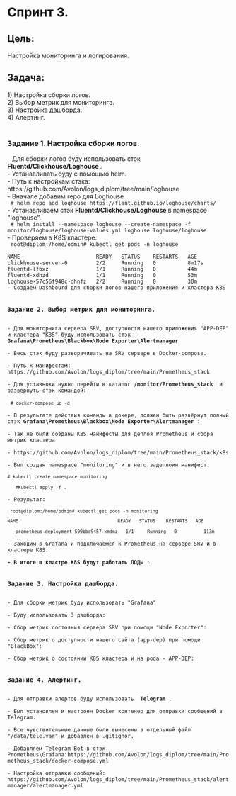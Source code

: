 <h1> Спринт 3. </h1>
<H2> Цель: </H2>
Настройка мониторинга и логирования. <br>
<H2> Задача: </H2> 
1) Настройка сборки логов.  <br>
2) Выбор метрик для мониторинга.  <br>
3) Настройка дашборда. <br>
4) Алертинг.<br>
<br>
<H3>Задание 1. Настройка сборки логов. </H3>
- Для сборки логов буду использовать стэк <b> Fluentd/Clickhouse/Loghouse </b>. <br>
- Устанавливать буду с помощью helm. <br>
- Путь к настройкам стэка: https://github.com/Avolon/logs_diplom/tree/main/loghouse<br>
- Вначале добавим repo для Loghouse <br>
<code> # helm repo add loghouse https://flant.github.io/loghouse/charts/  </code><br>
- Устанавливаем стэк <b> Fluentd/Clickhouse/Loghouse </b> в namespace "loghouse". <br>
<code> # helm install --namespace loghouse --create-namespace -f monitor/loghouse/loghouse-values.yml loghouse loghouse/loghouse </code> <br>
- Проверяем в K8S кластере: <br>
<code> root@diplom:/home/odmin# kubectl get pods -n loghouse <br>
NAME                        READY   STATUS    RESTARTS   AGE
clickhouse-server-0         2/2     Running   0          8m17s
fluentd-lfbxz               1/1     Running   0          44m
fluentd-xdhzd               1/1     Running   0          53m
loghouse-57c56f948c-dhnfz   2/2     Running   0          30m
- Создаём Dashbourd для сборки логов нашего приложения и кластера K8S <br>
<H3>Задание 2. Выбор метрик для мониторинга. </H3>   
- Для мониторнига сервера SRV, доступности нашего приложения "APP-DEP" и кластера "K8S" буду использовать стэк <b>Grafana\Prometheus\Blackbox\Node Exporter\Alertmanager </b><br>
- Весь стэк буду разворачивать на SRV сервере в Docker-compose. <br>
- Путь к манифестам: https://github.com/Avolon/logs_diplom/tree/main/Prometheus_stack <br>
- Для уставноки нужно перейти в каталог <b>/monitor/Prometheus_stack </b> и развернуть стэк командой:  <br>
 <code># docker-compose up -d </code> <br>
- В результате действия команды в докере, должен быть развёрнут полный стэк <b>Grafana\Prometheus\Blackbox\Node Exporter\Alertmanager </b>:<br>   
- Так же были созданы K8S манифесты для деплоя Prometheus и сбора метрик кластера <br>
- https://github.com/Avolon/logs_diplom/tree/main/Prometheus_stack/k8s <br>
- Был создан namespace "monitoring" и в него задеплоин манифест: <br>
<code># kubectl create namespace monitoring <br>
   #Kubectl apply -f .  </code> <br>
- Результат:  <br>
<code> root@diplom:/home/odmin# kubectl get pods -n monitoring                 <br>
NAME                                     READY   STATUS    RESTARTS   AGE      <br>
   prometheus-deployment-599bbd9457-xmdmz   1/1     Running   0          113m    </code>  <br>
- Заходим в Grafana и подключаемся к Prometheus на сервере SRV и в кластере K8S:<br>
<b>- В итоге в кластре K8S будут работать ПОДЫ :</b> <br> 
<H3>Задание 3. Настройка дашборда. </H3>
- Для сборки метрик буду использовать "Grafana" <br>
- Буду использовать 3 дашборда: <br>
- Сбор метрик состояния сервера SRV при помощи "Node Exporter":<br>
- Сбор метрик о доступности нашего сайта (app-dep) при помощи "BlackBox":  <br>
- Сбор метрик о состоянии K8S кластера и на podа - APP-DEP: <br>
<H3>Задание 4. Алертинг. </H3>
- Для отправки алертов буду использовать <b> Telegram </b>. <br>
- Был установлен и настроен Docker контенер для отправки сообщений в Telegram. <br> 
- Все чувствительные данные были вынесены в отдельный файл "/data/tele.var" и добавлен в .gitignor. <br>
- Добавляем Telegram Bot в стэк Prometheus\Grafana:https://github.com/Avolon/logs_diplom/tree/main/Prometheus_stack/docker-compose.yml <br> 
- Настройка отправки сообщений: https://github.com/Avolon/logs_diplom/tree/main/Prometheus_stack/alertmanager/alertmanager.yml <br>
